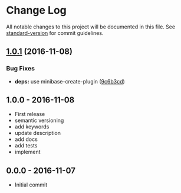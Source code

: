 # Change Log

All notable changes to this project will be documented in this file. See [standard-version](https://github.com/conventional-changelog/standard-version) for commit guidelines.

<a name="1.0.1"></a>
## [1.0.1](https://github.com/node-minibase/minibase-better-define/compare/v1.0.0...v1.0.1) (2016-11-08)


### Bug Fixes

* **deps:** use minibase-create-plugin ([9c6b3cd](https://github.com/node-minibase/minibase-better-define/commit/9c6b3cd))





## 1.0.0 - 2016-11-08
- First release
- semantic versioning
- add keywords
- update description
- add docs
- add tests
- implement

## 0.0.0 - 2016-11-07
- Initial commit